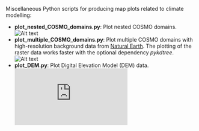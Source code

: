 Miscellaneous Python scripts for producing map plots related to climate modelling:
- **plot_nested_COSMO_domains.py**: Plot nested COSMO domains.
![Alt text](https://github.com/ChristianSteger/Media/blob/master/COSMO_nested_domains.png?raw=true "Output example")
- **plot_multiple_COSMO_domains.py**: Plot multiple COSMO domains with high-resolution background data from [Natural Earth](https://www.naturalearthdata.com).
The plotting of the raster data works faster with the optional dependency *pykdtree*.
![Alt text](https://github.com/ChristianSteger/Media/blob/master/COSMO_domains.png?raw=true "Output example")
- **plot_DEM.py**: Plot Digital Elevation Model (DEM) data.
![Alt text](https://github.com/ChristianSteger/Media/blob/master/DEM_map_plot.pdf?raw=true "Output example")